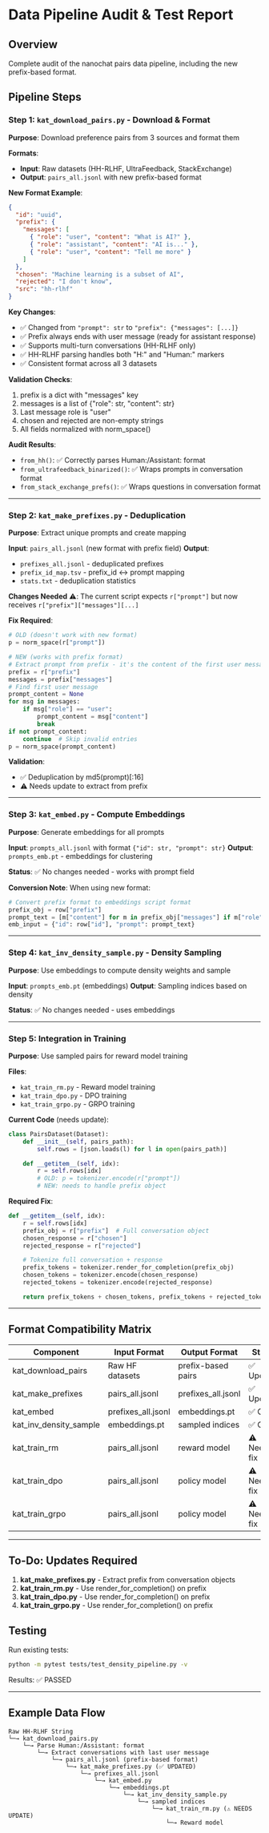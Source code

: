 # Data Pipeline Audit & Test Report

## Overview

Complete audit of the nanochat pairs data pipeline, including the new prefix-based format.

## Pipeline Steps

### Step 1: `kat_download_pairs.py` - Download & Format

**Purpose**: Download preference pairs from 3 sources and format them

**Formats**:

- **Input**: Raw datasets (HH-RLHF, UltraFeedback, StackExchange)
- **Output**: `pairs_all.jsonl` with new prefix-based format

**New Format Example**:

```json
{
  "id": "uuid",
  "prefix": {
    "messages": [
      { "role": "user", "content": "What is AI?" },
      { "role": "assistant", "content": "AI is..." },
      { "role": "user", "content": "Tell me more" }
    ]
  },
  "chosen": "Machine learning is a subset of AI",
  "rejected": "I don't know",
  "src": "hh-rlhf"
}
```

**Key Changes**:

- ✅ Changed from `"prompt": str` to `"prefix": {"messages": [...]}`
- ✅ Prefix always ends with user message (ready for assistant response)
- ✅ Supports multi-turn conversations (HH-RLHF only)
- ✅ HH-RLHF parsing handles both "H:" and "Human:" markers
- ✅ Consistent format across all 3 datasets

**Validation Checks**:

1. prefix is a dict with "messages" key
2. messages is a list of {"role": str, "content": str}
3. Last message role is "user"
4. chosen and rejected are non-empty strings
5. All fields normalized with norm_space()

**Audit Results**:

- `from_hh()`: ✅ Correctly parses Human:/Assistant: format
- `from_ultrafeedback_binarized()`: ✅ Wraps prompts in conversation format
- `from_stack_exchange_prefs()`: ✅ Wraps questions in conversation format

---

### Step 2: `kat_make_prefixes.py` - Deduplication

**Purpose**: Extract unique prompts and create mapping

**Input**: `pairs_all.jsonl` (new format with prefix field)
**Output**:

- `prefixes_all.jsonl` - deduplicated prefixes
- `prefix_id_map.tsv` - prefix_id ↔ prompt mapping
- `stats.txt` - deduplication statistics

**Changes Needed** ⚠️:
The current script expects `r["prompt"]` but now receives `r["prefix"]["messages"][...]`

**Fix Required**:

```python
# OLD (doesn't work with new format)
p = norm_space(r["prompt"])

# NEW (works with prefix format)
# Extract prompt from prefix - it's the content of the first user message
prefix = r["prefix"]
messages = prefix["messages"]
# Find first user message
prompt_content = None
for msg in messages:
    if msg["role"] == "user":
        prompt_content = msg["content"]
        break
if not prompt_content:
    continue  # Skip invalid entries
p = norm_space(prompt_content)
```

**Validation**:

- ✅ Deduplication by md5(prompt)[:16]
- ⚠️ Needs update to extract from prefix

---

### Step 3: `kat_embed.py` - Compute Embeddings

**Purpose**: Generate embeddings for all prompts

**Input**: `prompts_all.jsonl` with format `{"id": str, "prompt": str}`
**Output**: `prompts_emb.pt` - embeddings for clustering

**Status**: ✅ No changes needed - works with prompt field

**Conversion Note**: When using new format:

```python
# Convert prefix format to embeddings script format
prefix_obj = row["prefix"]
prompt_text = [m["content"] for m in prefix_obj["messages"] if m["role"] == "user"][0]
emb_input = {"id": row["id"], "prompt": prompt_text}
```

---

### Step 4: `kat_inv_density_sample.py` - Density Sampling

**Purpose**: Use embeddings to compute density weights and sample

**Input**: `prompts_emb.pt` (embeddings)
**Output**: Sampling indices based on density

**Status**: ✅ No changes needed - uses embeddings

---

### Step 5: Integration in Training

**Purpose**: Use sampled pairs for reward model training

**Files**:

- `kat_train_rm.py` - Reward model training
- `kat_train_dpo.py` - DPO training
- `kat_train_grpo.py` - GRPO training

**Current Code** (needs update):

```python
class PairsDataset(Dataset):
    def __init__(self, pairs_path):
        self.rows = [json.loads(l) for l in open(pairs_path)]

    def __getitem__(self, idx):
        r = self.rows[idx]
        # OLD: p = tokenizer.encode(r["prompt"])
        # NEW: needs to handle prefix object
```

**Required Fix**:

```python
def __getitem__(self, idx):
    r = self.rows[idx]
    prefix_obj = r["prefix"]  # Full conversation object
    chosen_response = r["chosen"]
    rejected_response = r["rejected"]

    # Tokenize full conversation + response
    prefix_tokens = tokenizer.render_for_completion(prefix_obj)
    chosen_tokens = tokenizer.encode(chosen_response)
    rejected_tokens = tokenizer.encode(rejected_response)

    return prefix_tokens + chosen_tokens, prefix_tokens + rejected_tokens
```

---

## Format Compatibility Matrix

| Component              | Input Format       | Output Format      | Status       |
| ---------------------- | ------------------ | ------------------ | ------------ |
| kat_download_pairs     | Raw HF datasets    | prefix-based pairs | ✅ Updated   |
| kat_make_prefixes      | pairs_all.jsonl    | prefixes_all.jsonl | ✅ Updated   |
| kat_embed              | prefixes_all.jsonl | embeddings.pt      | ✅ OK        |
| kat_inv_density_sample | embeddings.pt      | sampled indices    | ✅ OK        |
| kat_train_rm           | pairs_all.jsonl    | reward model       | ⚠️ Needs fix |
| kat_train_dpo          | pairs_all.jsonl    | policy model       | ⚠️ Needs fix |
| kat_train_grpo         | pairs_all.jsonl    | policy model       | ⚠️ Needs fix |

---

## To-Do: Updates Required

1. **kat_make_prefixes.py** - Extract prefix from conversation objects
2. **kat_train_rm.py** - Use render_for_completion() on prefix
3. **kat_train_dpo.py** - Use render_for_completion() on prefix
4. **kat_train_grpo.py** - Use render_for_completion() on prefix

## Testing

Run existing tests:

```bash
python -m pytest tests/test_density_pipeline.py -v
```

Results: ✅ PASSED

---

## Example Data Flow

```
Raw HH-RLHF String
└─→ kat_download_pairs.py
    └─→ Parse Human:/Assistant: format
        └─→ Extract conversations with last user message
            └─→ pairs_all.jsonl (prefix-based format)
                └─→ kat_make_prefixes.py (✅ UPDATED)
                    └─→ prefixes_all.jsonl
                        └─→ kat_embed.py
                            └─→ embeddings.pt
                                └─→ kat_inv_density_sample.py
                                    └─→ sampled indices
                                        └─→ kat_train_rm.py (⚠️ NEEDS UPDATE)
                                            └─→ Reward model
```
